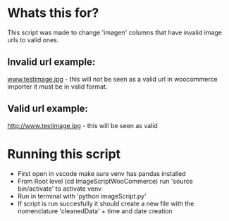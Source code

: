 # Whats this for?
This script was made to change 'imagen' columns that have invalid image urls to valid ones.

## Invalid url example:
www.testimage.jpg - this will not be seen as a valid url in woocommerce importer it must be in valid format.

## Valid url example:
http://www.testimage.jpg - this will be seen as valid

# Running this script
- First open in vscode make sure venv has pandas installed
- From Root level (cd ImageScriptWooCommerce) run 'source bin/activate' to activate venv
- Run in terminal with 'python imageScript.py' 
- If script is run succesfully it should create a new file with the nomenclature 'cleanedData' + time and date creation 